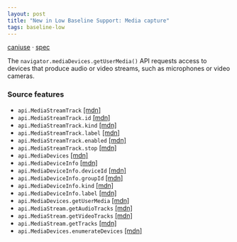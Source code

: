 ```yaml
---
layout: post
title: "New in Low Baseline Support: Media capture"
tags: baseline-low
---
```


[caniuse](https://caniuse.com/?search=media-capture) · [spec](https://w3c.github.io/mediacapture-main/)

The `navigator.mediaDevices.getUserMedia()` API requests access to devices that produce audio or video streams, such as microphones or video cameras.

### Source features

- ``api.MediaStreamTrack`` [[mdn]](https://https://developer.mozilla.org/en-US/search?q=api.MediaStreamTrack)
- ``api.MediaStreamTrack.id`` [[mdn]](https://https://developer.mozilla.org/en-US/search?q=api.MediaStreamTrack.id)
- ``api.MediaStreamTrack.kind`` [[mdn]](https://https://developer.mozilla.org/en-US/search?q=api.MediaStreamTrack.kind)
- ``api.MediaStreamTrack.label`` [[mdn]](https://https://developer.mozilla.org/en-US/search?q=api.MediaStreamTrack.label)
- ``api.MediaStreamTrack.enabled`` [[mdn]](https://https://developer.mozilla.org/en-US/search?q=api.MediaStreamTrack.enabled)
- ``api.MediaStreamTrack.stop`` [[mdn]](https://https://developer.mozilla.org/en-US/search?q=api.MediaStreamTrack.stop)
- ``api.MediaDevices`` [[mdn]](https://https://developer.mozilla.org/en-US/search?q=api.MediaDevices)
- ``api.MediaDeviceInfo`` [[mdn]](https://https://developer.mozilla.org/en-US/search?q=api.MediaDeviceInfo)
- ``api.MediaDeviceInfo.deviceId`` [[mdn]](https://https://developer.mozilla.org/en-US/search?q=api.MediaDeviceInfo.deviceId)
- ``api.MediaDeviceInfo.groupId`` [[mdn]](https://https://developer.mozilla.org/en-US/search?q=api.MediaDeviceInfo.groupId)
- ``api.MediaDeviceInfo.kind`` [[mdn]](https://https://developer.mozilla.org/en-US/search?q=api.MediaDeviceInfo.kind)
- ``api.MediaDeviceInfo.label`` [[mdn]](https://https://developer.mozilla.org/en-US/search?q=api.MediaDeviceInfo.label)
- ``api.MediaDevices.getUserMedia`` [[mdn]](https://https://developer.mozilla.org/en-US/search?q=api.MediaDevices.getUserMedia)
- ``api.MediaStream.getAudioTracks`` [[mdn]](https://https://developer.mozilla.org/en-US/search?q=api.MediaStream.getAudioTracks)
- ``api.MediaStream.getVideoTracks`` [[mdn]](https://https://developer.mozilla.org/en-US/search?q=api.MediaStream.getVideoTracks)
- ``api.MediaStream.getTracks`` [[mdn]](https://https://developer.mozilla.org/en-US/search?q=api.MediaStream.getTracks)
- ``api.MediaDevices.enumerateDevices`` [[mdn]](https://https://developer.mozilla.org/en-US/search?q=api.MediaDevices.enumerateDevices)
